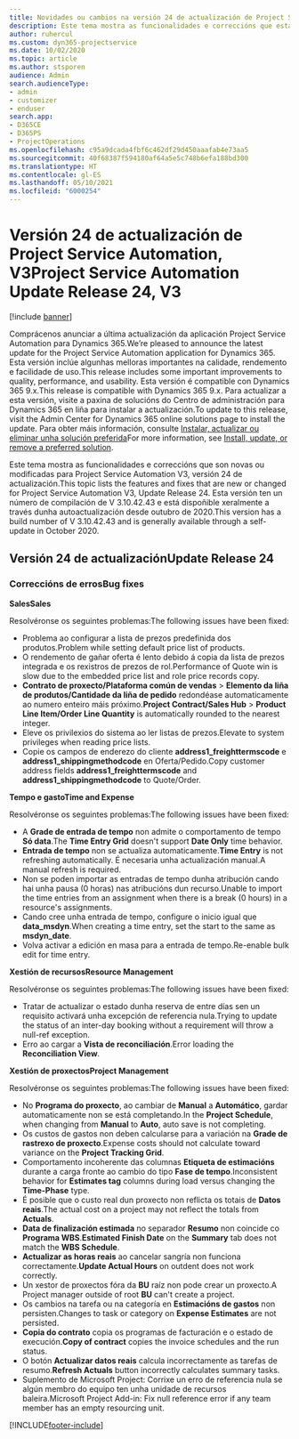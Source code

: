 ```yaml
---
title: Novidades ou cambios na versión 24 de actualización de Project Service Automation, V3
description: Este tema mostra as funcionalidades e correccións que están dispoñibles la versión 24 de actualización de Project Service Automation, V3.
author: ruhercul
ms.custom: dyn365-projectservice
ms.date: 10/02/2020
ms.topic: article
ms.author: stsporen
audience: Admin
search.audienceType:
- admin
- customizer
- enduser
search.app:
- D365CE
- D365PS
- ProjectOperations
ms.openlocfilehash: c95a9dcada4fbf6c462df29d450aaafab4e73aa5
ms.sourcegitcommit: 40f68387f594180af64a5e5c748b6efa188bd300
ms.translationtype: HT
ms.contentlocale: gl-ES
ms.lasthandoff: 05/10/2021
ms.locfileid: "6000254"
---
```

# <a name="project-service-automation-update-release-24-v3"></a><span data-ttu-id="afdf3-103">Versión 24 de actualización de Project Service Automation, V3</span><span class="sxs-lookup"><span data-stu-id="afdf3-103">Project Service Automation Update Release 24, V3</span></span>

[!include [banner](../includes/psa-now-project-operations.md)]

<span data-ttu-id="afdf3-104">Comprácenos anunciar a última actualización da aplicación Project Service Automation para Dynamics 365.</span><span class="sxs-lookup"><span data-stu-id="afdf3-104">We’re pleased to announce the latest update for the Project Service Automation application for Dynamics 365.</span></span> <span data-ttu-id="afdf3-105">Esta versión inclúe algunhas melloras importantes na calidade, rendemento e facilidade de uso.</span><span class="sxs-lookup"><span data-stu-id="afdf3-105">This release includes some important improvements to quality, performance, and usability.</span></span> <span data-ttu-id="afdf3-106">Esta versión é compatible con Dynamics 365 9.x.</span><span class="sxs-lookup"><span data-stu-id="afdf3-106">This release is compatible with Dynamics 365 9.x.</span></span> <span data-ttu-id="afdf3-107">Para actualizar a esta versión, visite a paxina de solucións do Centro de administración para Dynamics 365 en liña para instalar a actualización.</span><span class="sxs-lookup"><span data-stu-id="afdf3-107">To update to this release, visit the Admin Center for Dynamics 365 online solutions page to install the update.</span></span> <span data-ttu-id="afdf3-108">Para obter máis información, consulte [Instalar, actualizar ou eliminar unha solución preferida](/power-platform/admin/install-remove-preferred-solution)</span><span class="sxs-lookup"><span data-stu-id="afdf3-108">For more information, see [Install, update, or remove a preferred solution](/power-platform/admin/install-remove-preferred-solution).</span></span>

<span data-ttu-id="afdf3-109">Este tema mostra as funcionalidades e correccións que son novas ou modificadas para Project Service Automation V3, versión 24 de actualización.</span><span class="sxs-lookup"><span data-stu-id="afdf3-109">This topic lists the features and fixes that are new or changed for Project Service Automation V3, Update Release 24.</span></span> <span data-ttu-id="afdf3-110">Esta versión ten un número de compilación de V 3.10.42.43 e está dispoñible xeralmente a través dunha autoactualización desde outubro de 2020.</span><span class="sxs-lookup"><span data-stu-id="afdf3-110">This version has a build number of V 3.10.42.43 and is generally available through a self-update in October 2020.</span></span>

## <a name="update-release-24"></a><span data-ttu-id="afdf3-111">Versión 24 de actualización</span><span class="sxs-lookup"><span data-stu-id="afdf3-111">Update Release 24</span></span>

### <a name="bug-fixes"></a><span data-ttu-id="afdf3-112">Correccións de erros</span><span class="sxs-lookup"><span data-stu-id="afdf3-112">Bug fixes</span></span>

<span data-ttu-id="afdf3-113">**Sales**</span><span class="sxs-lookup"><span data-stu-id="afdf3-113">**Sales**</span></span>

<span data-ttu-id="afdf3-114">Resolvéronse os seguintes problemas:</span><span class="sxs-lookup"><span data-stu-id="afdf3-114">The following issues have been fixed:</span></span>

- <span data-ttu-id="afdf3-115">Problema ao configurar a lista de prezos predefinida dos produtos.</span><span class="sxs-lookup"><span data-stu-id="afdf3-115">Problem while setting default price list of products.</span></span>
- <span data-ttu-id="afdf3-116">O rendemento de gañar oferta é lento debido á copia da lista de prezos integrada e os rexistros de prezos de rol.</span><span class="sxs-lookup"><span data-stu-id="afdf3-116">Performance of Quote win is slow due to the embedded price list and role price records copy.</span></span>
- <span data-ttu-id="afdf3-117">**Contrato de proxecto/Plataforma común de vendas** > **Elemento da liña de produtos/Cantidade da liña de pedido** redondéase automaticamente ao numero enteiro máis próximo.</span><span class="sxs-lookup"><span data-stu-id="afdf3-117">**Project Contract/Sales Hub** > **Product Line Item/Order Line Quantity** is automatically rounded to the nearest integer.</span></span>
- <span data-ttu-id="afdf3-118">Eleve os privilexios do sistema ao ler listas de prezos.</span><span class="sxs-lookup"><span data-stu-id="afdf3-118">Elevate to system privileges when reading price lists.</span></span>
- <span data-ttu-id="afdf3-119">Copie os campos de enderezo do cliente **address1_freighttermscode** e **address1_shippingmethodcode** en Oferta/Pedido.</span><span class="sxs-lookup"><span data-stu-id="afdf3-119">Copy customer address fields **address1_freighttermscode** and **address1_shippingmethodcode** to Quote/Order.</span></span> 


<span data-ttu-id="afdf3-120">**Tempo e gasto**</span><span class="sxs-lookup"><span data-stu-id="afdf3-120">**Time and Expense**</span></span>

<span data-ttu-id="afdf3-121">Resolvéronse os seguintes problemas:</span><span class="sxs-lookup"><span data-stu-id="afdf3-121">The following issues have been fixed:</span></span>

- <span data-ttu-id="afdf3-122">A **Grade de entrada de tempo** non admite o comportamento de tempo **Só data**.</span><span class="sxs-lookup"><span data-stu-id="afdf3-122">The **Time Entry Grid** doesn't support **Date Only** time behavior.</span></span>
- <span data-ttu-id="afdf3-123">**Entrada de tempo** non se actualiza automaticamente.</span><span class="sxs-lookup"><span data-stu-id="afdf3-123">**Time Entry** is not refreshing automatically.</span></span> <span data-ttu-id="afdf3-124">É necesaria unha actualización manual.</span><span class="sxs-lookup"><span data-stu-id="afdf3-124">A manual refresh is required.</span></span>
- <span data-ttu-id="afdf3-125">Non se poden importar as entradas de tempo dunha atribución cando hai unha pausa (0 horas) nas atribucións dun recurso.</span><span class="sxs-lookup"><span data-stu-id="afdf3-125">Unable to import the time entries from an assignment when there is a break (0 hours) in a resource's assignments.</span></span>
- <span data-ttu-id="afdf3-126">Cando cree unha entrada de tempo, configure o inicio igual que **data_msdyn**.</span><span class="sxs-lookup"><span data-stu-id="afdf3-126">When creating a time entry, set the start to the same as **msdyn_date**.</span></span>
- <span data-ttu-id="afdf3-127">Volva activar a edición en masa para a entrada de tempo.</span><span class="sxs-lookup"><span data-stu-id="afdf3-127">Re-enable bulk edit for time entry.</span></span>

<span data-ttu-id="afdf3-128">**Xestión de recursos**</span><span class="sxs-lookup"><span data-stu-id="afdf3-128">**Resource Management**</span></span>

<span data-ttu-id="afdf3-129">Resolvéronse os seguintes problemas:</span><span class="sxs-lookup"><span data-stu-id="afdf3-129">The following issues have been fixed:</span></span>

- <span data-ttu-id="afdf3-130">Tratar de actualizar o estado dunha reserva de entre días sen un requisito activará unha excepción de referencia nula.</span><span class="sxs-lookup"><span data-stu-id="afdf3-130">Trying to update the status of an inter-day booking without a requirement will throw a null-ref exception.</span></span>
- <span data-ttu-id="afdf3-131">Erro ao cargar a **Vista de reconciliación**.</span><span class="sxs-lookup"><span data-stu-id="afdf3-131">Error loading the **Reconciliation View**.</span></span>


<span data-ttu-id="afdf3-132">**Xestión de proxectos**</span><span class="sxs-lookup"><span data-stu-id="afdf3-132">**Project Management**</span></span>

<span data-ttu-id="afdf3-133">Resolvéronse os seguintes problemas:</span><span class="sxs-lookup"><span data-stu-id="afdf3-133">The following issues have been fixed:</span></span>

- <span data-ttu-id="afdf3-134">No **Programa do proxecto**, ao cambiar de **Manual** a **Automático**, gardar automaticamente non se está completando.</span><span class="sxs-lookup"><span data-stu-id="afdf3-134">In the **Project Schedule**, when changing from **Manual** to **Auto**, auto save is not completing.</span></span>
- <span data-ttu-id="afdf3-135">Os custos de gastos non deben calcularse para a variación na **Grade de rastrexo de proxecto**.</span><span class="sxs-lookup"><span data-stu-id="afdf3-135">Expense costs should not calculate toward variance on the **Project Tracking Grid**.</span></span>
- <span data-ttu-id="afdf3-136">Comportamento incoherente das columnas **Etiqueta de estimacións** durante a carga fronte ao cambio do tipo **Fase de tempo**.</span><span class="sxs-lookup"><span data-stu-id="afdf3-136">Inconsistent behavior for **Estimates tag** columns during load versus changing the **Time-Phase** type.</span></span>
- <span data-ttu-id="afdf3-137">É posible que o custo real dun proxecto non reflicta os totais de **Datos reais**.</span><span class="sxs-lookup"><span data-stu-id="afdf3-137">The actual cost on a project may not reflect the totals from **Actuals**.</span></span>
- <span data-ttu-id="afdf3-138">**Data de finalización estimada** no separador **Resumo** non coincide co **Programa WBS**.</span><span class="sxs-lookup"><span data-stu-id="afdf3-138">**Estimated Finish Date** on the **Summary** tab does not match the **WBS Schedule**.</span></span>
- <span data-ttu-id="afdf3-139">**Actualizar as horas reais** ao cancelar sangría non funciona correctamente.</span><span class="sxs-lookup"><span data-stu-id="afdf3-139">**Update Actual Hours** on outdent does not work correctly.</span></span>
- <span data-ttu-id="afdf3-140">Un xestor de proxectos fóra da **BU** raíz non pode crear un proxecto.</span><span class="sxs-lookup"><span data-stu-id="afdf3-140">A Project manager outside of root **BU** can't create a project.</span></span>
- <span data-ttu-id="afdf3-141">Os cambios na tarefa ou na categoría en **Estimacións de gastos** non persisten.</span><span class="sxs-lookup"><span data-stu-id="afdf3-141">Changes to task or category on **Expense Estimates** are not persisted.</span></span>
- <span data-ttu-id="afdf3-142">**Copia do contrato** copia os programas de facturación e o estado de execución.</span><span class="sxs-lookup"><span data-stu-id="afdf3-142">**Copy of contract** copies the invoice schedules and the run status.</span></span>
- <span data-ttu-id="afdf3-143">O botón **Actualizar datos reais** calcula incorrectamente as tarefas de resumo.</span><span class="sxs-lookup"><span data-stu-id="afdf3-143">**Refresh Actuals** button incorrectly calculates summary tasks.</span></span>
- <span data-ttu-id="afdf3-144">Suplemento de Microsoft Project: Corrixe un erro de referencia nula se algún membro do equipo ten unha unidade de recursos baleira.</span><span class="sxs-lookup"><span data-stu-id="afdf3-144">Microsoft Project Add-in: Fix null reference error if any team member has an empty resourcing unit.</span></span>



[!INCLUDE[footer-include](../includes/footer-banner.md)]